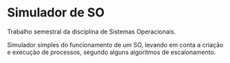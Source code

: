 # Simulador de SO

Trabalho semestral da disciplina de Sistemas Operacionais.

Simulador simples do funcionamento de um SO, levando em conta a criação e execução de processos, segundo alguns algoritmos de escalonamento.
